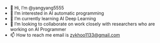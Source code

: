 - 👋 Hi, I’m @yangyang5555
- 👀 I’m interested in AI automatic programming
- 🌱 I’m currently learning AI Deep Learning
- 💞️ I’m looking to collaborate on work closely with researchers who are working on AI Programmer
- 📫 How to reach me email is zykhoo1133@gmail.com

<!---
yangyang5555/yangyang5555 is a ✨ special ✨ repository because its `README.md` (this file) appears on your GitHub profile.
You can click the Preview link to take a look at your changes.
--->
